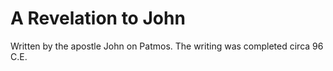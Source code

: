 # A Revelation to John

Written by the apostle John on Patmos. The writing was completed circa 96 C.E.
